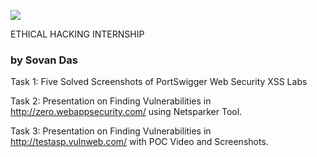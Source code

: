 ![](https://scontent-mrs2-2.xx.fbcdn.net/v/t39.30808-6/309269334_488187956654392_4047520727446641713_n.png?_nc_cat=108&ccb=1-7&_nc_sid=efb6e6&_nc_ohc=Cjs1bE0uv7UAX-MwjOI&_nc_ht=scontent-mrs2-2.xx&oh=00_AfCfJUgoOJhvLD-VIfRVa9-Xhid7Oxxxgx9tQZxweNBojg&oe=65C52744)

ETHICAL HACKING INTERNSHIP
### by Sovan Das

Task 1:  Five Solved Screenshots of PortSwigger Web Security XSS Labs 

Task 2: Presentation on Finding Vulnerabilities in http://zero.webappsecurity.com/ using  Netsparker Tool.

Task 3: Presentation on Finding Vulnerabilities in http://testasp.vulnweb.com/  with POC Video and Screenshots.
